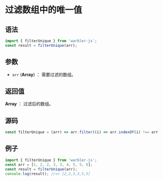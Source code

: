 # 过滤数组中的唯一值

## 语法

```js
import { filterUnique } from 'warbler-js';
const result = filterUnique(arr);
```

## 参数

- `arr` (**Array**) ： 需要过滤的数组。

## 返回值

**Array** ： 过滤后的数组。

## 源码

```js
const filterUnique = (arr) => arr.filter((i) => arr.indexOf(i) !== arr.lastIndexOf(i));
```

## 例子

```js
import { filterUnique } from 'warbler-js';
const arr = [1, 2, 2, 3, 3, 4, 5, 5, 6];
const result = filterUnique(arr);
console.log(result); //=> [2,2,3,3,5,5]
```
